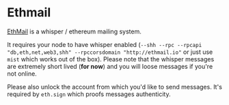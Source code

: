 # Ethmail

[EthMail](http://ethmail.io) is a whisper / ethereum mailing system.

It requires your node to have whisper enabled (`--shh --rpc --rpcapi "db,eth,net,web3,shh" --rpccorsdomain "http://ethmail.io"` or just use `mist` which works out of the box). Please note that the whisper messages are extremely short lived (**for now**) and you will loose messages if you're not online. 

Please also unlock the account from which you'd like to send messages. It's required by `eth.sign` which proofs messages authenticity.

